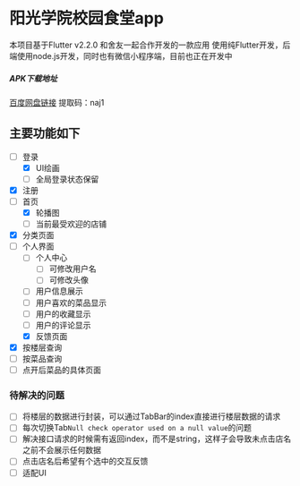 # 阳光学院校园食堂app

本项目基于Flutter v2.2.0
和舍友一起合作开发的一款应用
使用纯Flutter开发，后端使用node.js开发，同时也有微信小程序端，目前也正在开发中

##### APK下载地址
[百度网盘链接](https://pan.baidu.com/s/1yoRds1hesrjKTApkBfyw9Q) 提取码：naj1 

## 主要功能如下

- [ ] 登录
    - [x] UI绘画
    - [ ] 全局登录状态保留 
- [x] 注册
- [ ] 首页
    - [x] 轮播图
    - [ ] 当前最受欢迎的店铺
- [x] 分类页面
- [ ] 个人界面
    - [ ] 个人中心
        - [ ] 可修改用户名
        - [ ] 可修改头像
    - [ ] 用户信息展示
    - [ ] 用户喜欢的菜品显示
    - [ ] 用户的收藏显示
    - [ ] 用户的评论显示 
    - [x] 反馈页面
- [x] 按楼层查询
- [ ] 按菜品查询
- [ ] 点开后菜品的具体页面    

### 待解决的问题

- [ ] 将楼层的数据进行封装，可以通过TabBar的index直接进行楼层数据的请求
- [ ] 每次切换Tab`Null check operator used on a null value`的问题
- [ ] 解决接口请求的时候需有返回index，而不是string，这样子会导致未点击店名之前不会展示任何数据
- [ ] 点击店名后希望有个选中的交互反馈
- [ ] 适配UI